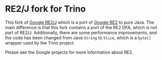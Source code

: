 RE2/J fork for Trino
====================

This fork of [Google RE2/J](https://github.com/google/re2j) which is a port of
[Google RE2](https://github.com/google/re2) to pure Java.  The main difference
is that this fork contains a port of the RE2 DFA, which is not part of RE2/J.
Additionally, there are some performance improvements, and the code has been 
changed from Java `String` to `Slice`, which is a `byte[]` wrapper used by the
Trino project.

Please see the Google projects for more information about RE2.
